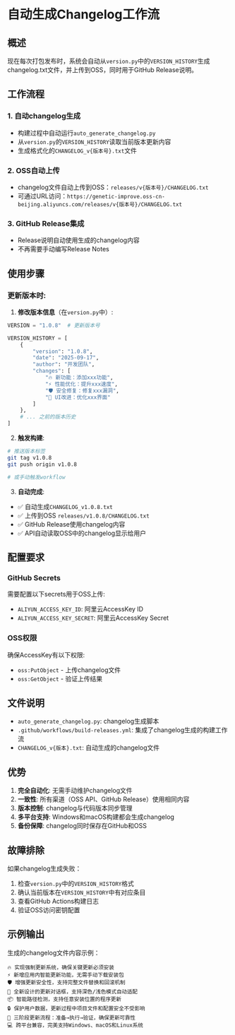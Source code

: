 # 自动生成Changelog工作流

## 概述

现在每次打包发布时，系统会自动从`version.py`中的`VERSION_HISTORY`生成changelog.txt文件，并上传到OSS，同时用于GitHub Release说明。

## 工作流程

### 1. 自动changelog生成
- 构建过程中自动运行`auto_generate_changelog.py`
- 从`version.py`的`VERSION_HISTORY`读取当前版本更新内容
- 生成格式化的`CHANGELOG_v{版本号}.txt`文件

### 2. OSS自动上传  
- changelog文件自动上传到OSS：`releases/v{版本号}/CHANGELOG.txt`
- 可通过URL访问：`https://genetic-improve.oss-cn-beijing.aliyuncs.com/releases/v{版本号}/CHANGELOG.txt`

### 3. GitHub Release集成
- Release说明自动使用生成的changelog内容
- 不再需要手动编写Release Notes

## 使用步骤

### 更新版本时:

1. **修改版本信息**（在`version.py`中）:
```python
VERSION = "1.0.8"  # 更新版本号

VERSION_HISTORY = [
    {
        "version": "1.0.8", 
        "date": "2025-09-17",
        "author": "开发团队",
        "changes": [
            "🔥 新功能：添加xxx功能",
            "⚡ 性能优化：提升xxx速度", 
            "🛡️ 安全修复：修复xxx漏洞",
            "🎨 UI改进：优化xxx界面"
        ]
    },
    # ... 之前的版本历史
]
```

2. **触发构建**:
```bash
# 推送版本标签
git tag v1.0.8
git push origin v1.0.8

# 或手动触发workflow
```

3. **自动完成**:
- ✅ 自动生成`CHANGELOG_v1.0.8.txt`
- ✅ 上传到OSS `releases/v1.0.8/CHANGELOG.txt` 
- ✅ GitHub Release使用changelog内容
- ✅ API自动读取OSS中的changelog显示给用户

## 配置要求

### GitHub Secrets
需要配置以下secrets用于OSS上传:
- `ALIYUN_ACCESS_KEY_ID`: 阿里云AccessKey ID
- `ALIYUN_ACCESS_KEY_SECRET`: 阿里云AccessKey Secret

### OSS权限
确保AccessKey有以下权限:
- `oss:PutObject` - 上传changelog文件
- `oss:GetObject` - 验证上传结果

## 文件说明

- `auto_generate_changelog.py`: changelog生成脚本
- `.github/workflows/build-releases.yml`: 集成了changelog生成的构建工作流
- `CHANGELOG_v{版本}.txt`: 自动生成的changelog文件

## 优势

1. **完全自动化**: 无需手动维护changelog文件
2. **一致性**: 所有渠道（OSS API、GitHub Release）使用相同内容
3. **版本控制**: changelog与代码版本同步管理
4. **多平台支持**: Windows和macOS构建都会生成changelog
5. **备份保障**: changelog同时保存在GitHub和OSS

## 故障排除

如果changelog生成失败：
1. 检查`version.py`中的`VERSION_HISTORY`格式
2. 确认当前版本在`VERSION_HISTORY`中有对应条目
3. 查看GitHub Actions构建日志
4. 验证OSS访问密钥配置

## 示例输出

生成的changelog文件内容示例：
```
🔥 实现强制更新系统，确保关键更新必须安装
⚡ 新增应用内智能更新功能，无需手动下载安装包
🛡️ 增强更新安全性，支持完整文件替换和回滚机制
🎨 全新设计的更新对话框，支持深色/浅色模式自动适配
📦 智能路径检测，支持任意安装位置的程序更新
🔒 保护用户数据，更新过程中项目文件和配置安全不受影响
🚀 三阶段更新流程：准备→执行→验证，确保更新可靠性
💻 跨平台兼容，完美支持Windows、macOS和Linux系统
```